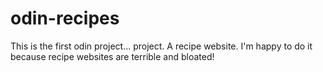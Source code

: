# odin-recipes

This is the first odin project... project. A recipe website. I'm happy to do it because recipe websites are terrible and bloated!